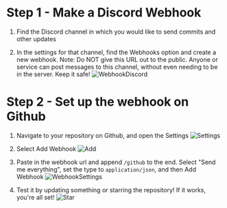 # Step 1 - Make a Discord Webhook
1. Find the Discord channel in which you would like to send commits and other updates

2. In the settings for that channel, find the Webhooks option and create a new webhook. Note: Do NOT give this URL out to the public. Anyone or service can post messages to this channel, without even needing to be in the server. Keep it safe!
![WebhookDiscord](http://i.imgur.com/PZE2wFu.png)

# Step 2 - Set up the webhook on Github
1. Navigate to your repository on Github, and open the Settings
![Settings](http://i.imgur.com/4GNq1lu.png)

2. Select Add Webhook
![Add](http://i.imgur.com/ZvrBQdi.png)

3. Paste in the webhook url and append `/github` to the end. Select "Send me everything", set the type to `application/json`, and then Add Webhook
![WebhookSettings](http://i.imgur.com/mrf8Qmj.png)

4. Test it by updating something or starring the repository! If it works, you're all set!
![Star](http://i.imgur.com/ABlwTLf.png)
